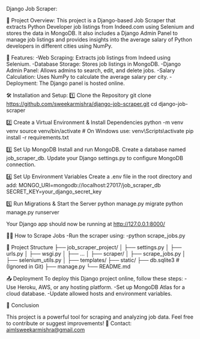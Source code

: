 Django Job Scraper:

📌 Project Overview:
This project is a Django-based Job Scraper that extracts Python Developer job listings from Indeed.com using Selenium and stores the data in MongoDB. It also includes a Django Admin Panel to manage job listings and provides insights into the average salary of Python developers in different cities using NumPy.

🚀 Features:
-Web Scraping: Extracts job listings from Indeed using Selenium.
-Database Storage: Stores job listings in MongoDB.
-Django Admin Panel: Allows admins to search, edit, and delete jobs.
-Salary Calculation: Uses NumPy to calculate the average salary per city.
-Deployment: The Django panel is hosted online.

🛠️ Installation and Setup:
1️⃣ Clone the Repository
git clone https://github.com/sweekarmishra/django-job-scraper.git
cd django-job-scraper

2️⃣ Create a Virtual Environment & Install Dependencies
python -m venv venv
source venv/bin/activate   # On Windows use: venv\Scripts\activate
pip install -r requirements.txt

3️⃣ Set Up MongoDB
Install and run MongoDB.
Create a database named job_scraper_db.
Update your Django settings.py to configure MongoDB connection.

4️⃣ Set Up Environment Variables
Create a .env file in the root directory and add:
MONGO_URI=mongodb://localhost:27017/job_scraper_db
SECRET_KEY=your_django_secret_key

5️⃣ Run Migrations & Start the Server
python manage.py migrate
python manage.py runserver

Your Django app should now be running at http://127.0.0.1:8000/

🕵️‍♂️ How to Scrape Jobs
-Run the scraper using:
-python scrape_jobs.py

🎯 Project Structure
├── job_scraper_project/
│   ├── settings.py
│   ├── urls.py
│   ├── wsgi.py
│   ├── ...
│
├── scraper/
│   ├── scrape_jobs.py
│   ├── selenium_utils.py
│
├── templates/
├── static/
├── db.sqlite3  # (Ignored in Git)
├── manage.py
└── README.md

📤 Deployment
To deploy this Django project online, follow these steps:
-Use Heroku, AWS, or any hosting platform.
-Set up MongoDB Atlas for a cloud database.
-Update allowed hosts and environment variables.

📌 Conclusion

This project is a powerful tool for scraping and analyzing job data. Feel free to contribute or suggest improvements!
📧 Contact: aimlsweekarmishra@gmail.com

